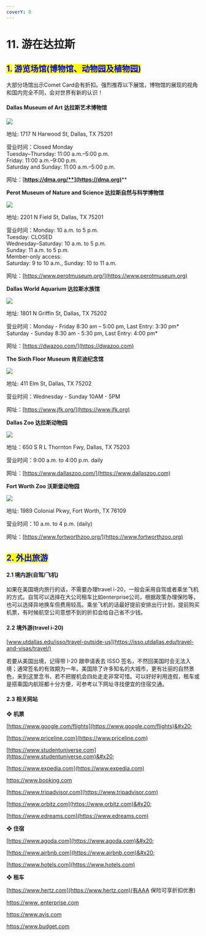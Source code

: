 ```yaml
---
coverY: 0
---
```


# 11. 游在达拉斯

## <mark style="color:blue;">1.</mark> <mark style="color:blue;"></mark><mark style="color:blue;">**游览场馆(博物馆、动物园及植物园)**</mark>

大部分场馆出示Comet Card会有折扣。强烈推荐以下展馆，博物馆的展现的视角和国内完全不同，会对世界有新的认识！

#### **Dallas Museum of Art 达拉斯艺术博物馆**

![](../.gitbook/assets/5.jpg)

地址: 1717 N Harwood St, Dallas, TX 75201

营业时间：Closed Monday\
&#x20;                 Tuesday–Thursday: 11:00 a.m.–5:00 p.m.\
&#x20;                 Friday: 11:00 a.m.–9:00 p.m.\
&#x20;                 Saturday and Sunday: 11:00 a.m.–5:00 p.m.

网址：[**https://dma.org/**](https://dma.org)****

**Perot Museum of Nature and Science 达拉斯自然与科学博物馆**

![](../.gitbook/assets/6.jpg)

地址: 2201 N Field St, Dallas, TX 75201

营业时间：Monday: 10 a.m. to 5 p.m.\
&#x20;                 Tuesday: CLOSED\
&#x20;                 Wednesday–Saturday: 10 a.m. to 5 p.m.\
&#x20;                 Sunday: 11 a.m. to 5 p.m.\
&#x20;                 Member-only access:\
&#x20;                 Saturday: 9 to 10 a.m., Sunday: 10 to 11 a.m.

网址：[https://www.perotmuseum.org/](https://www.perotmuseum.org)

**Dallas World Aquarium 达拉斯水族馆**

![](../.gitbook/assets/7.jpg)

地址: 1801 N Griffin St, Dallas, TX 75202

营业时间：Monday - Friday 8:30 am – 5:00 pm, Last Entry: 3:30 pm\*\
&#x20;                 Saturday - Sunday 8:30 am - 5:30 pm, Last Entry: 4:00 pm\*

网址：[https://dwazoo.com/](https://dwazoo.com)

**The Sixth Floor Museum 肯尼迪纪念馆**

![](../.gitbook/assets/8.jpg)

地址: 411 Elm St, Dallas, TX 75202

营业时间：Wednesday - Sunday 10AM - 5PM

网址：[https://www.jfk.org/](https://www.jfk.org)

**Dallas Zoo 达拉斯动物园**

![](../.gitbook/assets/9.jpg)

地址：650 S R L Thornton Fwy, Dallas, TX 75203

营业时间：9:00 a.m. to 4:00 p.m. daily

网址：[https://www.dallaszoo.com/](https://www.dallaszoo.com)

**Fort Worth Zoo 沃斯堡动物园**

![](../.gitbook/assets/10.jpg)

地址: 1989 Colonial Pkwy, Fort Worth, TX 76109

营业时间：10 a.m. to 4 p.m. (daily)

网址：[https://www.fortworthzoo.org/](https://www.fortworthzoo.org)

## <mark style="color:blue;">**2. 外出旅游**</mark>

#### **2.1 境内游(自驾/飞机)**

如果在美国境内旅行的话，不需要办理travel i-20，一般会采用自驾或者乘坐飞机的方式。自驾可以选择在大公司租车比如enterprise公司，根据政策办理保险等，也可以选择异地换车但费用较高。乘坐飞机的话最好提前安排出行计划，提前购买机票，有时候航空公司意想不到的折扣会给自己省不少钱。&#x20;

#### **2.2 境外游(travel i-20)**

&#x20;[www.utdallas.edu/isso/travel-outside-us](https://isso.utdallas.edu/travel-and-visas/travel/)

若要从美国出境，记得带 I-20 跟申请表去 ISSO 签名，不然回美国时会无法入境；通常签名的有效期为一年。美国除了许多知名的大城市，更有壮丽的自然景色，来到这里念书，若不把握机会四处走走非常可惜。可以好好利用连假，租车或是搭乘国内航班都十分方便，可参考以下网址寻找便宜的住宿交通。

#### 2.3 相关网站

**❖ 机票**

[https://www.google.com/flights](https://www.google.com/flights)&#x20;

[https://www.priceline.com](https://www.priceline.com)

[https://www.studentuniverse.com](https://www.studentuniverse.com)&#x20;

[https://www.expedia.com](https://www.expedia.com)

[https://www.booking.com ](https://www.booking.com)

[https://www.tripadvisor.com](https://www.tripadvisor.com)

[https://www.orbitz.com](https://www.orbitz.com)&#x20;

[https://www.edreams.com](https://www.edreams.com)

**❖ 住宿**

[https://www.agoda.com](https://www.agoda.com)&#x20;

[https://www.airbnb.com](https://www.airbnb.com)&#x20;

[https://www.hotels.com](https://www.hotels.com)

**❖ 租车**

[https://www.hertz.com](https://www.hertz.com)(有AAA 保险可享折扣优惠)&#x20;

[https://www. enterprise.com](https://www.enterprise.com)

[https://www.avis.com ](https://www.avis.com/en/home)

[https://www.budget.com ](https://www.budget.com/en/home)
